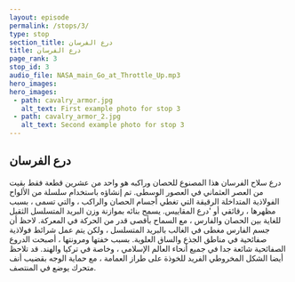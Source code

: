 ```yaml
---
layout: episode
permalink: /stops/3/
type: stop
section_title: درع الفرسان
title: درع الفرسان
page_rank: 3
stop_id: 3
audio_file: NASA_main_Go_at_Throttle_Up.mp3
hero_images:
hero_images:
 - path: cavalry_armor.jpg
   alt_text: First example photo for stop 3
 - path: cavalry_armor_2.jpg
   alt_text: Second example photo for stop 3
---
```



## درع الفرسان

درع سلاح الفرسان هذا المصنوع للحصان وراكبه هو واحد من عشرين قطعة فقط بقيت من العصر العثماني في العصور الوسطى. تم إنشاؤه باستخدام سلسلة من الألواح الفولاذية المتداخلة الرقيقة التي تغطي أجسام الحصان والراكب ، والتي تسمى ، بسبب مظهرها ، رقائقي أو 'درع المقاييس. يسمح بنائه بموازنة وزن البريد المتسلسل الثقيل للغاية بين الحصان والفارس ، مع السماح بأقصى قدر من الحركة في المعركة. لاحظ أن جسم الفارس مغطى في الغالب بالبريد المتسلسل ، ولكن يتم عمل شرائط فولاذية صفائحية في مناطق الجذع والساق العلوية. بسبب خفتها ومرونتها ، أصبحت الدروع الصفائحية شائعة جدا في جميع أنحاء العالم الإسلامي ، وخاصة في تركيا والهند. قد تلاحظ أيضا الشكل المخروطي الفريد للخوذة على طراز العمامة ، مع حماية الوجه بقضيب أنف متحرك يوضع في المنتصف.

